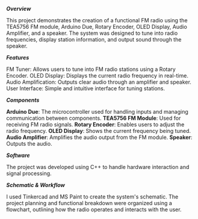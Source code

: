 _**Overview**_

This project demonstrates the creation of a functional FM radio using the TEA5756 FM module, Arduino Due, Rotary Encoder, OLED Display, Audio Amplifier, and a speaker. 
The system was designed to tune into radio frequencies, display station information, and output sound through the speaker.

_**Features**_

FM Tuner: Allows users to tune into FM radio stations using a Rotary Encoder.
OLED Display: Displays the current radio frequency in real-time.
Audio Amplification: Outputs clear audio through an amplifier and speaker.
User Interface: Simple and intuitive interface for tuning stations.

_**Components**_

**Arduino Due**: The microcontroller used for handling inputs and managing communication between components.
**TEA5756 FM Module**: Used for receiving FM radio signals.
**Rotary Encoder**: Enables users to adjust the radio frequency.
**OLED Display**: Shows the current frequency being tuned.
**Audio Amplifier**: Amplifies the audio output from the FM module.
**Speaker**: Outputs the audio.

_**Software**_

The project was developed using C++ to handle hardware interaction and signal processing.

_**Schematic & Workflow**_

I used Tinkercad and MS Paint to create the system's schematic.
The project planning and functional breakdown were organized using a flowchart, outlining how the radio operates and interacts with the user.
